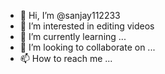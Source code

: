 - 👋 Hi, I’m @sanjay112233
- 👀 I’m interested in editing videos
- 🌱 I’m currently learning ...
- 💞️ I’m looking to collaborate on ...
- 📫 How to reach me ...

<!---
sanjay112233/sanjay112233 is a ✨ special ✨ repository because its `README.md` (this file) appears on your GitHub profile.
You can click the Preview link to take a look at your changes.
--->
